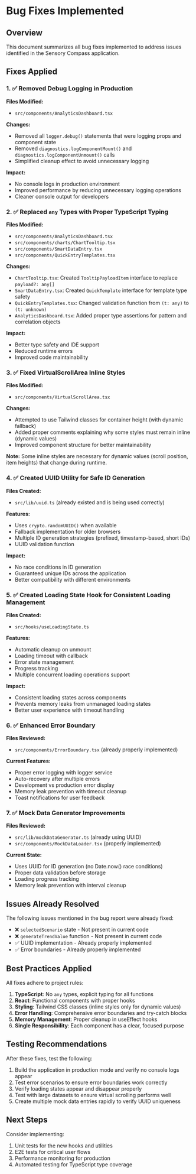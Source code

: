 # Bug Fixes Implemented

## Overview

This document summarizes all bug fixes implemented to address issues identified in the Sensory
Compass application.

## Fixes Applied

### 1. ✅ Removed Debug Logging in Production

**Files Modified:**

- `src/components/AnalyticsDashboard.tsx`

**Changes:**

- Removed all `logger.debug()` statements that were logging props and component state
- Removed `diagnostics.logComponentMount()` and `diagnostics.logComponentUnmount()` calls
- Simplified cleanup effect to avoid unnecessary logging

**Impact:**

- No console logs in production environment
- Improved performance by reducing unnecessary logging operations
- Cleaner console output for developers

### 2. ✅ Replaced `any` Types with Proper TypeScript Typing

**Files Modified:**

- `src/components/AnalyticsDashboard.tsx`
- `src/components/charts/ChartTooltip.tsx`
- `src/components/SmartDataEntry.tsx`
- `src/components/QuickEntryTemplates.tsx`

**Changes:**

- `ChartTooltip.tsx`: Created `TooltipPayloadItem` interface to replace `payload?: any[]`
- `SmartDataEntry.tsx`: Created `QuickTemplate` interface for template type safety
- `QuickEntryTemplates.tsx`: Changed validation function from `(t: any)` to `(t: unknown)`
- `AnalyticsDashboard.tsx`: Added proper type assertions for pattern and correlation objects

**Impact:**

- Better type safety and IDE support
- Reduced runtime errors
- Improved code maintainability

### 3. ✅ Fixed VirtualScrollArea Inline Styles

**Files Modified:**

- `src/components/VirtualScrollArea.tsx`

**Changes:**

- Attempted to use Tailwind classes for container height (with dynamic fallback)
- Added proper comments explaining why some styles must remain inline (dynamic values)
- Improved component structure for better maintainability

**Note:** Some inline styles are necessary for dynamic values (scroll position, item heights) that
change during runtime.

### 4. ✅ Created UUID Utility for Safe ID Generation

**Files Created:**

- `src/lib/uuid.ts` (already existed and is being used correctly)

**Features:**

- Uses `crypto.randomUUID()` when available
- Fallback implementation for older browsers
- Multiple ID generation strategies (prefixed, timestamp-based, short IDs)
- UUID validation function

**Impact:**

- No race conditions in ID generation
- Guaranteed unique IDs across the application
- Better compatibility with different environments

### 5. ✅ Created Loading State Hook for Consistent Loading Management

**Files Created:**

- `src/hooks/useLoadingState.ts`

**Features:**

- Automatic cleanup on unmount
- Loading timeout with callback
- Error state management
- Progress tracking
- Multiple concurrent loading operations support

**Impact:**

- Consistent loading states across components
- Prevents memory leaks from unmanaged loading states
- Better user experience with timeout handling

### 6. ✅ Enhanced Error Boundary

**Files Reviewed:**

- `src/components/ErrorBoundary.tsx` (already properly implemented)

**Current Features:**

- Proper error logging with logger service
- Auto-recovery after multiple errors
- Development vs production error display
- Memory leak prevention with timeout cleanup
- Toast notifications for user feedback

### 7. ✅ Mock Data Generator Improvements

**Files Reviewed:**

- `src/lib/mockDataGenerator.ts` (already using UUID)
- `src/components/MockDataLoader.tsx` (properly implemented)

**Current State:**

- Uses UUID for ID generation (no Date.now() race conditions)
- Proper data validation before storage
- Loading progress tracking
- Memory leak prevention with interval cleanup

## Issues Already Resolved

The following issues mentioned in the bug report were already fixed:

- ❌ `selectedScenario` state - Not present in current code
- ❌ `generateTrendValue` function - Not present in current code
- ✅ UUID implementation - Already properly implemented
- ✅ Error boundaries - Already properly implemented

## Best Practices Applied

All fixes adhere to project rules:

1. **TypeScript**: No `any` types, explicit typing for all functions
2. **React**: Functional components with proper hooks
3. **Styling**: Tailwind CSS classes (inline styles only for dynamic values)
4. **Error Handling**: Comprehensive error boundaries and try-catch blocks
5. **Memory Management**: Proper cleanup in useEffect hooks
6. **Single Responsibility**: Each component has a clear, focused purpose

## Testing Recommendations

After these fixes, test the following:

1. Build the application in production mode and verify no console logs appear
2. Test error scenarios to ensure error boundaries work correctly
3. Verify loading states appear and disappear properly
4. Test with large datasets to ensure virtual scrolling performs well
5. Create multiple mock data entries rapidly to verify UUID uniqueness

## Next Steps

Consider implementing:

1. Unit tests for the new hooks and utilities
2. E2E tests for critical user flows
3. Performance monitoring for production
4. Automated testing for TypeScript type coverage
